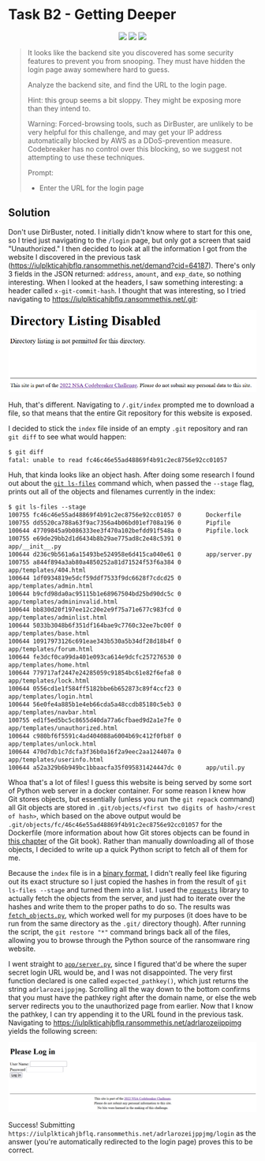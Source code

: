 # Task B2 - Getting Deeper

<p align="center">
<img src="https://img.shields.io/badge/categories-Web%20Hacking%2C%20%5Bredacted%5D-informational">
<img src="https://img.shields.io/badge/points-100-success">
<img src="https://img.shields.io/badge/tools-git%2C%20python-blueviolet">
</p>

> It looks like the backend site you discovered has some security features to prevent you from snooping. They must have hidden the login page away somewhere hard to guess.
>
> Analyze the backend site, and find the URL to the login page.
>
> Hint: this group seems a bit sloppy. They might be exposing more than they intend to.
>
> Warning: Forced-browsing tools, such as DirBuster, are unlikely to be very helpful for this challenge, and may get your IP address automatically blocked by AWS as a DDoS-prevention measure. Codebreaker has no control over this blocking, so we suggest not attempting to use these techniques.
>
> Prompt:
>
> - Enter the URL for the login page

## Solution

Don't use DirBuster, noted. I initially didn't know where to start for this one, so I tried just navigating to the `/login` page, but only got a screen that said "Unauthorized." I then decided to look at all the information I got from the website I discovered in the previous task (https://iulplkticahjbflq.ransommethis.net/demand?cid=64187). There's only 3 fields in the JSON returned: `address`, `amount`, and `exp_date`, so nothing interesting. When I looked at the headers, I saw something interesting: a header called `x-git-commit-hash`. I thought that was interesting, so I tried navigating to https://iulplkticahjbflq.ransommethis.net/.git:

<div style="text-align: center;">
    <img src="./img/directory%20listing%20disabled.png" alt="Directory listing disabled screen">
</div>

Huh, that's different. Navigating to `/.git/index` prompted me to download a file, so that means that the entire Git repository for this website is exposed.

I decided to stick the `index` file inside of an empty `.git` repository and ran `git diff` to see what would happen:

```shell
$ git diff
fatal: unable to read fc46c46e55ad48869f4b91c2ec8756e92cc01057
```

Huh, that kinda looks like an object hash. After doing some research I found out about the [`git ls-files`](https://git-scm.com/docs/git-ls-files) command which, when passed the `--stage` flag, prints out all of the objects and filenames currently in the index:

```shell
$ git ls-files --stage
100755 fc46c46e55ad48869f4b91c2ec8756e92cc01057 0       Dockerfile
100755 dd5520ca788a63f9ac7356a4b06bd01ef708a196 0       Pipfile
100644 47709845a9b086333ee3f470a102befdd91f548a 0       Pipfile.lock
100755 e69de29bb2d1d6434b8b29ae775ad8c2e48c5391 0       app/__init__.py
100644 d236c9b561a6a15493be524958e6d415ca040e61 0       app/server.py
100755 a844f894a3ab80a4850252a81d71524f53f6a384 0       app/templates/404.html
100644 1df0934819e5dcf59ddf7533f9dc6628f7cdcd25 0       app/templates/admin.html
100644 b9cfd98da0ac95115b1e68967504bd25bd90dc5c 0       app/templates/admininvalid.html
100644 bb830d20f197ee12c20e2e9f75a71e677c983fcd 0       app/templates/adminlist.html
100644 5033b3048b6f351df164bae9c7760c32ee7bc00f 0       app/templates/base.html
100644 10917973126c691eae343b530a5b34df28d18b4f 0       app/templates/forum.html
100644 fe3dcf0ca99da401e093ca614e9dcfc257276530 0       app/templates/home.html
100644 779717af2447e24285059c91854bc61e82f6efa8 0       app/templates/lock.html
100644 0556cd1e1f584ff5182bbe6b652873c89f4ccf23 0       app/templates/login.html
100644 56e0fe4a885b1e4eb66cda5a48ccdb85180c5eb3 0       app/templates/navbar.html
100755 ed1f5ed5bc5c8655d40da77a6cfbaed9d2a1e7fe 0       app/templates/unauthorized.html
100644 c980bf6f5591c4ad404088a6004b69c412f0fb8f 0       app/templates/unlock.html
100644 470d7db1c7dcfa3f36b0a16f2a9eec2aa124407a 0       app/templates/userinfo.html
100644 a52a329b6b949bc1bbaacfa35f095831424447dc 0       app/util.py
```

Whoa that's a lot of files! I guess this website is being served by some sort of Python web server in a docker container. For some reason I knew how Git stores objects, but essentially (unless you run the `git repack` command) all Git objects are stored in `.git/objects/<first two digits of hash>/<rest of hash>`, which based on the above output would be `.git/objects/fc/46c46e55ad48869f4b91c2ec8756e92cc01057` for the Dockerfile (more information about how Git stores objects can be found in [this chapter](https://git-scm.com/book/en/v2/Git-Internals-Git-Objects) of the Git book). Rather than manually downloading all of those objects, I decided to write up a quick Python script to fetch all of them for me.

Because the `index` file is in a [binary format](https://git-scm.com/docs/index-format), I didn't really feel like figuring out its exact structure so I just copied the hashes in from the result of `git ls-files --stage` and turned them into a list. I used the [`requests`](https://github.com/psf/requests) library to actually fetch the objects from the server, and just had to iterate over the hashes and write them to the proper paths to do so. The results was [`fetch_objects.py`](./fetch_objects.py), which worked well for my purposes (it does have to be run from the same directory as the `.git/` directory though). After running the script, the `git restore "*"` command brings back all of the files, allowing you to browse through the Python source of the ransomware ring website.

I went straight to [`app/server.py`](./server-files/app/server.py), since I figured that'd be where the super secret login URL would be, and I was not disappointed. The very first function declared is one called `expected_pathkey()`, which just returns the string `adrlarozeijppjmg`. Scrolling all the way down to the bottom confirms that you must have the pathkey right after the domain name, or else the web server redirects you to the unauthorized page from earlier. Now that I know the pathkey, I can try appending it to the URL found in the previous task. Navigating to https://iulplkticahjbflq.ransommethis.net/adrlarozeijppjmg yields the following screen:

<div style="text-align: center;">
    <img src="./img/login%20screen.png" alt="Login screen">
</div>

Success! Submitting `https://iulplkticahjbflq.ransommethis.net/adrlarozeijppjmg/login` as the answer (you're automatically redirected to the login page) proves this to be correct.
